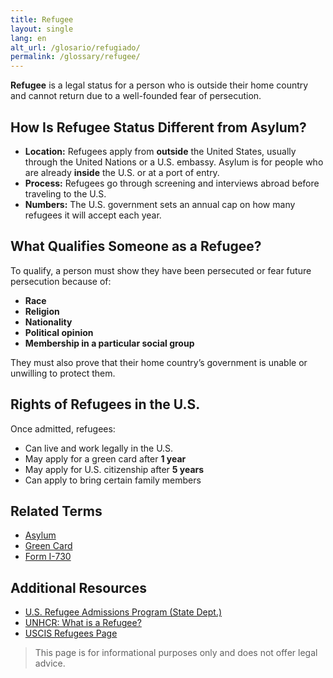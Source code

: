 ```yaml
---
title: Refugee
layout: single
lang: en
alt_url: /glosario/refugiado/
permalink: /glossary/refugee/
---
```


**Refugee** is a legal status for a person who is outside their home country and cannot return due to a well-founded fear of persecution.

## How Is Refugee Status Different from Asylum?

- **Location:** Refugees apply from **outside** the United States, usually through the United Nations or a U.S. embassy. Asylum is for people who are already **inside** the U.S. or at a port of entry.
- **Process:** Refugees go through screening and interviews abroad before traveling to the U.S.
- **Numbers:** The U.S. government sets an annual cap on how many refugees it will accept each year.

## What Qualifies Someone as a Refugee?

To qualify, a person must show they have been persecuted or fear future persecution because of:

- **Race**
- **Religion**
- **Nationality**
- **Political opinion**
- **Membership in a particular social group**

They must also prove that their home country’s government is unable or unwilling to protect them.

## Rights of Refugees in the U.S.

Once admitted, refugees:

- Can live and work legally in the U.S.
- May apply for a green card after **1 year**
- May apply for U.S. citizenship after **5 years**
- Can apply to bring certain family members

## Related Terms

- [Asylum](/glossary/asylum/)
- [Green Card](/glossary/green-card/)
- [Form I-730](/glossary/form-i-730/)

## Additional Resources

- [U.S. Refugee Admissions Program (State Dept.)](https://www.state.gov/refugee-admissions/)
- [UNHCR: What is a Refugee?](https://www.unhcr.org/en-us/what-is-a-refugee.html)
- [USCIS Refugees Page](https://www.uscis.gov/humanitarian/refugees-and-asylum/refugees)

> This page is for informational purposes only and does not offer legal advice.